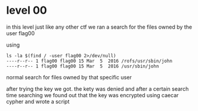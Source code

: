 # level 00

in this level just like any other ctf
we ran a search for the files owned by the user flag00

using

```
ls -la $(find / -user flag00 2>/dev/null)
----r--r-- 1 flag00 flag00 15 Mar  5  2016 /rofs/usr/sbin/john
----r--r-- 1 flag00 flag00 15 Mar  5  2016 /usr/sbin/john
```

normal search for files owned by that specific user 

after trying the key we got. the kety was denied and after a certain search time searching we found out that the key was encrypted using caecar cypher and wrote a script  
